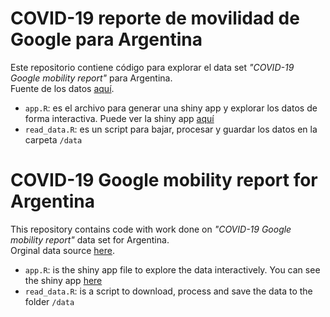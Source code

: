 # COVID-19 reporte de movilidad de Google para Argentina  
Este repositorio contiene código para explorar el data set _"COVID-19 Google mobility report"_ para Argentina.   
Fuente de los datos [aquí](https://www.google.com/covid19/mobility/index.html?hl=en).  

* `app.R`: es el archivo para generar una shiny app y explorar los datos de forma interactiva. Puede ver la shiny app [aquí](https://canovasjm.shinyapps.io/covid-19-argentina/)  
* `read_data.R`: es un script para bajar, procesar y guardar los datos en la carpeta `/data`  


# COVID-19 Google mobility report for Argentina  
This repository contains code with work done on _"COVID-19 Google mobility report"_ data set for Argentina.   
Orginal data source [here](https://www.google.com/covid19/mobility/index.html?hl=en).  

* `app.R`: is the shiny app file to explore the data interactively. You can see the shiny app [here](https://canovasjm.shinyapps.io/covid-19-argentina/)    
* `read_data.R`: is a script to download, process and save the data to the folder `/data`
